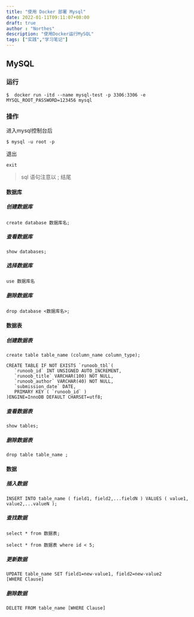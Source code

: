 ```yaml
---
title: "使用 Docker 部署 Mysql"
date: 2022-01-11T09:11:07+08:00
draft: true
author : "Northes"
description: "使用Docker运行MySQL"
tags: ["实践","学习笔记"]
---
```







## MySQL

### 运行

```shell
$  docker run -itd --name mysql-test -p 3306:3306 -e MYSQL_ROOT_PASSWORD=123456 mysql
```



### 操作

进入mysql控制台后

```shell
$ mysql -u root -p
```

退出

```mysql
exit
```



> sql 语句注意以 ; 结尾

#### 数据库

##### 创建数据库

```mysql
create database 数据库名;
```



##### 查看数据库

```mysql
show databases;
```



##### 选择数据库

```mysql
use 数据库名
```



##### 删除数据库

```mysql
drop database <数据库名>;
```





#### 数据表

##### 创建数据表

```mysql
create table table_name (column_name column_type);
```

```mysql
CREATE TABLE IF NOT EXISTS `runoob_tbl`(
   `runoob_id` INT UNSIGNED AUTO_INCREMENT,
   `runoob_title` VARCHAR(100) NOT NULL,
   `runoob_author` VARCHAR(40) NOT NULL,
   `submission_date` DATE,
   PRIMARY KEY ( `runoob_id` )
)ENGINE=InnoDB DEFAULT CHARSET=utf8;
```



##### 查看数据表

```mysql
show tables;
```



##### 删除数据表

```mysql
drop table table_name ;
```





#### 数据

##### 插入数据

```mysql
INSERT INTO table_name ( field1, field2,...fieldN ) VALUES ( value1, value2,...valueN );
```



##### 查找数据

```mysql
select * from 数据表;
```

```mysql
select * from 数据表 where id < 5;
```



##### 更新数据

```mysql
UPDATE table_name SET field1=new-value1, field2=new-value2
[WHERE Clause]
```



##### 删除数据

```mysql
DELETE FROM table_name [WHERE Clause]
```

